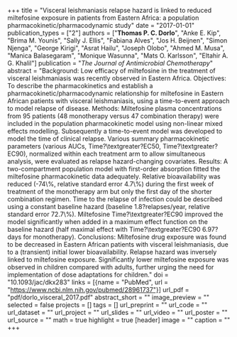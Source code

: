 +++
title = "Visceral leishmaniasis relapse hazard is linked to reduced miltefosine exposure in patients from Eastern Africa: a population pharmacokinetic/pharmacodynamic study"
date = "2017-01-01"
publication_types = ["2"]
authors = ["**Thomas P. C. Dorlo**", "Anke E. Kip", "Brima M. Younis", "Sally J. Ellis", "Fabiana Alves", "Jos H. Beijnen", "Simon Njenga", "George Kirigi", "Asrat Hailu", "Joseph Olobo", "Ahmed M. Musa", "Manica Balasegaram", "Monique Wasunna", "Mats O. Karlsson", "Eltahir A. G. Khalil"]
publication = "_The Journal of Antimicrobial Chemotherapy_"
abstract = "Background: Low efficacy of miltefosine in the treatment of visceral leishmaniasis was recently observed in Eastern Africa. Objectives: To describe the pharmacokinetics and establish a pharmacokinetic/pharmacodynamic relationship for miltefosine in Eastern African patients with visceral leishmaniasis, using a time-to-event approach to model relapse of disease. Methods: Miltefosine plasma concentrations from 95 patients (48 monotherapy versus 47 combination therapy) were included in the population pharmacokinetic model using non-linear mixed effects modelling. Subsequently a time-to-event model was developed to model the time of clinical relapse. Various summary pharmacokinetic parameters (various AUCs, Time?\\textgreater?EC50, Time?\\textgreater?EC90), normalized within each treatment arm to allow simultaneous analysis, were evaluated as relapse hazard-changing covariates. Results: A two-compartment population model with first-order absorption fitted the miltefosine pharmacokinetic data adequately. Relative bioavailability was reduced (-74\\%, relative standard error 4.7\\%) during the first week of treatment of the monotherapy arm but only the first day of the shorter combination regimen. Time to the relapse of infection could be described using a constant baseline hazard (baseline 1.8?relapses/year, relative standard error 72.7\\%). Miltefosine Time?\\textgreater?EC90 improved the model significantly when added in a maximum effect function on the baseline hazard (half maximal effect with Time?\\textgreater?EC90 6.97?days for monotherapy). Conclusions: Miltefosine drug exposure was found to be decreased in Eastern African patients with visceral leishmaniasis, due to a (transient) initial lower bioavailability. Relapse hazard was inversely linked to miltefosine exposure. Significantly lower miltefosine exposure was observed in children compared with adults, further urging the need for implementation of dose adaptations for children."
doi = "10.1093/jac/dkx283"
links = [{name = "PubMed", url = "https://www.ncbi.nlm.nih.gov/pubmed/28961737"}]
url_pdf = "pdf/dorlo_visceral_2017.pdf"
abstract_short = ""
image_preview = ""
selected = false
projects = []
tags = []
url_preprint = ""
url_code = ""
url_dataset = ""
url_project = ""
url_slides = ""
url_video = ""
url_poster = ""
url_source = ""
math = true
highlight = true
[header]
image = ""
caption = ""
+++
